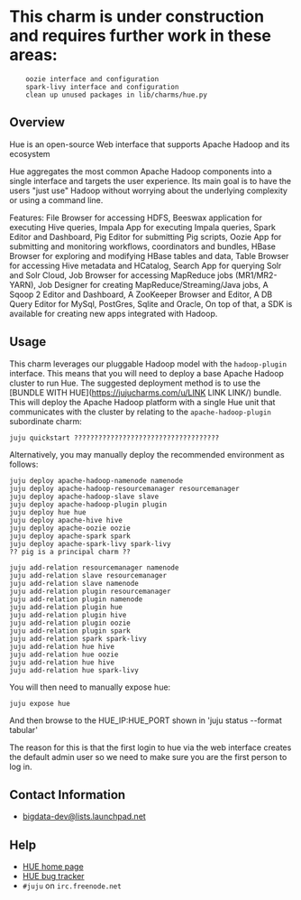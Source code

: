 # This charm is under construction and requires further work in these areas:

        oozie interface and configuration
        spark-livy interface and configuration
        clean up unused packages in lib/charms/hue.py

## Overview

Hue is an open-source Web interface that supports Apache Hadoop and its ecosystem

Hue aggregates the most common Apache Hadoop components into a single interface
and targets the user experience. Its main goal is to have the users "just use"
Hadoop without worrying about the underlying complexity or using a command line.

Features: File Browser for accessing HDFS, Beeswax application for executing
Hive queries, Impala App for executing Impala queries, Spark Editor and
Dashboard, Pig Editor for submitting Pig scripts, Oozie App for submitting and
monitoring workflows, coordinators and bundles, HBase Browser for exploring and
modifying HBase tables and data, Table Browser for accessing Hive metadata and
HCatalog, Search App for querying Solr and Solr Cloud, Job Browser for accessing
MapReduce jobs (MR1/MR2-YARN), Job Designer for creating
MapReduce/Streaming/Java jobs, A Sqoop 2 Editor and Dashboard, A ZooKeeper
Browser and Editor, A DB Query Editor for MySql, PostGres, Sqlite and Oracle, On
top of that, a SDK is available for creating new apps integrated with Hadoop.

## Usage

This charm leverages our pluggable Hadoop model with the `hadoop-plugin`
interface. This means that you will need to deploy a base Apache Hadoop cluster
to run Hue. The suggested deployment method is to use the
[BUNDLE WITH HUE](https://jujucharms.com/u/LINK LINK LINK/)
bundle. This will deploy the Apache Hadoop platform with a single Hue
unit that communicates with the cluster by relating to the
`apache-hadoop-plugin` subordinate charm:

    juju quickstart ????????????????????????????????????

Alternatively, you may manually deploy the recommended environment as follows:

    juju deploy apache-hadoop-namenode namenode
    juju deploy apache-hadoop-resourcemanager resourcemanager
    juju deploy apache-hadoop-slave slave
    juju deploy apache-hadoop-plugin plugin
    juju deploy hue hue
    juju deploy apache-hive hive
    juju deploy apache-oozie oozie
    juju deploy apache-spark spark
    juju deploy apache-spark-livy spark-livy
    ?? pig is a principal charm ??

    juju add-relation resourcemanager namenode
    juju add-relation slave resourcemanager
    juju add-relation slave namenode
    juju add-relation plugin resourcemanager
    juju add-relation plugin namenode
    juju add-relation plugin hue
    juju add-relation plugin hive
    juju add-relation plugin oozie
    juju add-relation plugin spark
    juju add-relation spark spark-livy
    juju add-relation hue hive
    juju add-relation hue oozie
    juju add-relation hue hive
    juju add-relation hue spark-livy

You will then need to manually expose hue:

    juju expose hue

And then browse to the HUE_IP:HUE_PORT shown in 'juju status --format tabular'

The reason for this is that the first login to hue via the web interface creates
the default admin user so we need to make sure you are the first person to 
log in.

## Contact Information

- <bigdata-dev@lists.launchpad.net>


## Help

- [HUE home page](http://gethue.com)
- [HUE bug tracker](https://issues.cloudera.org/projects/HUE)
- `#juju` on `irc.freenode.net`

